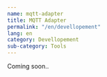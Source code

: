 ```yaml
---
name: mqtt-adapter
title: MQTT Adapter
permalink: "/en/devellopement"
lang: en
category: Devellopement
sub-category: Tools
---
```


Coming soon..